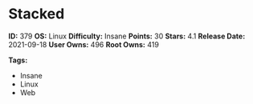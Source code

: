 # Stacked

**ID:** 379
**OS:** Linux
**Difficulty:** Insane
**Points:** 30
**Stars:** 4.1
**Release Date:** 2021-09-18
**User Owns:** 496
**Root Owns:** 419

**Tags:**
- Insane
- Linux
- Web


